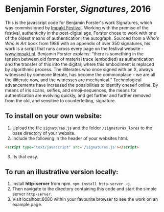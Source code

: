 # Benjamin Forster, *Signatures*, 2016

This is the javascript code for Benjamin Forster's work Signatures, which was commissioned by [Impakt Festival](www.impakt.nl). Working with the premise of the festival, authenticity in the post-digital age, Forster chose to work with one of the oldest means of authentication; the autograph. Sourced from a *Who's Who in Art* book from 1986 with an appendix of over 350 signatures, his work is a script that runs across every page on the festival website - www.impakt.nl. Benjamin Forster explains: “there is something in the tension between old forms of material trace (embodied) as authentication and the transfer of this into the digital, where this embodiment is replaced by algorithmic process. The illiterates who once signed with an X, always witnessed by someone literate, has become the commonplace - we are all the illiterate now, and the witnesses are mechanical.” Technological advancements have increased the possibilities to identify oneself online. By means of iris scans, selfies, and emoji-sequences, the means for authentication are evolving quickly, and get further and further removed from the old, and sensitive to counterfeiting, signature.

## To install on your own website:

1. Upload the file `signatures.js` and the folder `/signatures_lores` to the base directory of your website.
2. Include the following in the header of your websites html.
```html
<script type="text/javascript" src='/signatures.js'></script>
```
3. Its that easy.

## To run an illustrative version locally:

1. Install **http-server** from npm. `npm install http-server -g`.
2. Then navigate to the directory containing this code and start the simple server `http-server`.
3. Visit localhost:8080 within your favourite browser to see the work on an example page.

